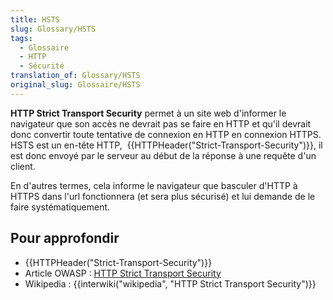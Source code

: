 ```yaml
---
title: HSTS
slug: Glossary/HSTS
tags:
  - Glossaire
  - HTTP
  - Sécurité
translation_of: Glossary/HSTS
original_slug: Glossaire/HSTS
---
```

**HTTP Strict Transport Security** permet à un site web d'informer le navigateur que son accès ne devrait pas se faire en HTTP et qu'il devrait donc convertir toute tentative de connexion en HTTP en connexion HTTPS. HSTS est un en-tête HTTP,  {{HTTPHeader("Strict-Transport-Security")}}, il est donc envoyé par le serveur au début de la réponse à une requête d'un client.

En d'autres termes, cela informe le navigateur que basculer d'HTTP à HTTPS dans l'url fonctionnera (et sera plus sécurisé) et lui demande de le faire systématiquement.

## Pour approfondir

- {{HTTPHeader("Strict-Transport-Security")}}
- Article OWASP : [HTTP Strict Transport Security](https://www.owasp.org/index.php/HTTP_Strict_Transport_Security)
- Wikipedia : {{interwiki("wikipedia", "HTTP Strict Transport Security")}}
